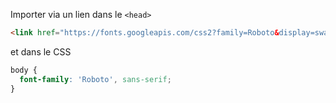 Importer via un lien dans le `<head>`

```html
<link href="https://fonts.googleapis.com/css2?family=Roboto&display=swap" rel="stylesheet">
```

et dans le CSS

```css
body {
  font-family: 'Roboto', sans-serif;
}
```
